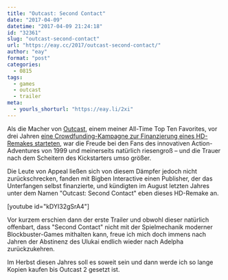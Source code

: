 ```yaml
---
title: "Outcast: Second Contact"
date: "2017-04-09"
datetime: "2017-04-09 21:24:18"
id: "32361"
slug: "outcast-second-contact"
url: "https://eay.cc/2017/outcast-second-contact/"
author: "eay"
format: "post"
categories:
  - 0815
tags:
  - games
  - outcast
  - trailer
meta:
  - yourls_shorturl: "https://eay.li/2xi"
---
```


Als die Macher von [Outcast](https://de.wikipedia.org/wiki/Outcast), einem meiner All-Time Top Ten Favorites, vor drei Jahren [eine Crowdfunding-Kampagne zur Finanzierung eines HD-Remakes starteten](https://eay.cc/2014/outcast-reboot-als-kickstarter-kampagne/), war die Freude bei den Fans des innovativen Action-Adventures von 1999 und meinerseits natürlich riesengroß – und die Trauer nach dem Scheitern des Kickstarters umso größer.

Die Leute von Appeal ließen sich von diesem Dämpfer jedoch nicht zurückschrecken, fanden mit Bigben Interactive einen Publisher, der das Unterfangen selbst finanzierte, und kündigten im August letzten Jahres unter dem Namen "Outcast: Second Contact" eben dieses HD-Remake an.

\[youtube id="kDYI32gSrA4"\]

Vor kurzem erschien dann der erste Trailer und obwohl dieser natürlich offenbart, dass "Second Contact" nicht mit der Spielmechanik moderner Blockbuster-Games mithalten kann, freue ich mich doch immens nach Jahren der Abstinenz des Ulukai endlich wieder nach Adelpha zurückzukehren.

Im Herbst diesen Jahres soll es soweit sein und dann werde ich so lange Kopien kaufen bis Outcast 2 gesetzt ist.
